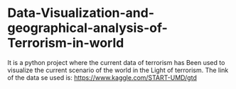 # Data-Visualization-and-geographical-analysis-of-Terrorism-in-world
It is a python project where the current data of terrorism has Been used to visualize the current scenario of the world in the Light of terrorism.
The link of the data se used is: https://www.kaggle.com/START-UMD/gtd 
